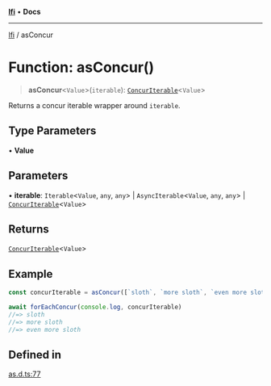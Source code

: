 [**lfi**](../readme.md) • **Docs**

***

[lfi](../globals.md) / asConcur

# Function: asConcur()

> **asConcur**\<`Value`\>(`iterable`): [`ConcurIterable`](../type-aliases/ConcurIterable.md)\<`Value`\>

Returns a concur iterable wrapper around `iterable`.

## Type Parameters

• **Value**

## Parameters

• **iterable**: `Iterable`\<`Value`, `any`, `any`\> \| `AsyncIterable`\<`Value`, `any`, `any`\> \| [`ConcurIterable`](../type-aliases/ConcurIterable.md)\<`Value`\>

## Returns

[`ConcurIterable`](../type-aliases/ConcurIterable.md)\<`Value`\>

## Example

```js
const concurIterable = asConcur([`sloth`, `more sloth`, `even more sloth`])

await forEachConcur(console.log, concurIterable)
//=> sloth
//=> more sloth
//=> even more sloth
```

## Defined in

[as.d.ts:77](https://github.com/TomerAberbach/lfi/blob/d7a0f90dd72245d6efd6bd97c58a78b3f3028f25/src/operations/as.d.ts#L77)
